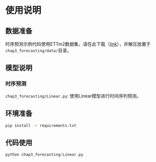 # 使用说明

## 数据准备
时序预测示例代码使用ETTm2数据集，请在此下载（[link](https://drive.google.com/file/d/1v5az7yXB5J4se5UHrmXzedSCrMlDWAtH/view?usp=sharing)），并解压放置于 `chap3_forecasting/data/`目录。

## 模型说明
### 时序预测
`chap3_forecasting/Linear.py`: 使用Linear模型进行时间序列预测。

## 环境准备
```bash
pip install -r requirements.txt
```
## 代码使用

```python
python chap3_forecasting/Linear.py
```

